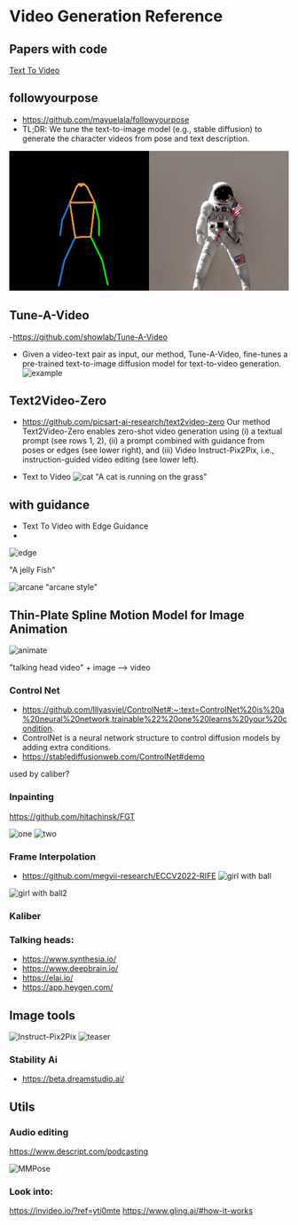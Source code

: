 # Video Generation Reference



## Papers with code

[Text To Video](https://paperswithcode.com/task/text-to-video-generation)



## followyourpose
- https://github.com/mayuelala/followyourpose
- TL;DR: We tune the text-to-image model (e.g., stable diffusion) to generate the character videos from pose and text description.

![astronout](./astronaut.gif)



## Tune-A-Video
-https://github.com/showlab/Tune-A-Video
- Given a video-text pair as input, our method, Tune-A-Video, fine-tunes a pre-trained text-to-image diffusion model for text-to-video generation.
![example](https://camo.githubusercontent.com/40b7d8416024a0b08b1766f29e8d1a90efc2deff9ed879b21cc32a7bd7498a10/68747470733a2f2f74756e6561766964656f2e6769746875622e696f2f6173736574732f7465617365722e676966)


## Text2Video-Zero

- https://github.com/picsart-ai-research/text2video-zero
Our method Text2Video-Zero enables zero-shot video generation using
(i) a textual prompt (see rows 1, 2),
(ii) a prompt combined with guidance from poses or edges (see lower right), and
(iii) Video Instruct-Pix2Pix, i.e., instruction-guided video editing (see lower left).

- Text to Video
![cat](https://github.com/Picsart-AI-Research/Text2Video-Zero/blob/main/__assets__/github/results/t2v/cat_running.gif)
"A cat is running on the grass"


## with guidance
- Text To Video with Edge Guidance
-
![edge](https://github.com/Picsart-AI-Research/Text2Video-Zero/blob/main/__assets__/github/results/edge2v/jelly_merged_with_input.gif)

"A jelly Fish"

![arcane](https://github.com/Picsart-AI-Research/Text2Video-Zero/blob/main/__assets__/github/results/canny_db/arcane_style_merged_with_input.gif)
"arcane style"

## Thin-Plate Spline Motion Model for Image Animation
![animate](https://github.com/yoyo-nb/Thin-Plate-Spline-Motion-Model/raw/main/assets/vox.gif)

"talking head video" + image --> video


### Control Net

- https://github.com/lllyasviel/ControlNet#:~:text=ControlNet%20is%20a%20neural%20network,trainable%22%20one%20learns%20your%20condition.
- ControlNet is a neural network structure to control diffusion models by adding extra conditions.
- https://stablediffusionweb.com/ControlNet#demo

used by caliber?

### Inpainting

https://github.com/hitachinsk/FGT

![one](https://github.com/hitachinsk/FGT/blob/master/materials/demo_o/bmx-bumps_o.gif)
![two](https://github.com/hitachinsk/FGT/blob/master/materials/demo_p/bbp.gif)


### Frame Interpolation
- https://github.com/megvii-research/ECCV2022-RIFE
![girl with ball](https://github.com/megvii-research/ECCV2022-RIFE/blob/main/demo/D2_slomo_clipped.gif)

![girl with ball2](https://github.com/megvii-research/ECCV2022-RIFE/blob/main/demo/D2_slomo_clipped.gif)

### Kaliber



### Talking heads:

- https://www.synthesia.io/
- https://www.deepbrain.io/
- https://elai.io/
- https://app.heygen.com/


## Image tools

![Instruct-Pix2Pix](https://www.timothybrooks.com/instruct-pix2pix/)
![teaser](https://instruct-pix2pix.timothybrooks.com/teaser.jpg)

### Stability Ai

- https://beta.dreamstudio.ai/
## Utils

### Audio editing
https://www.descript.com/podcasting

![MMPose](https://github.com/open-mmlab/mmpose)


### Look into:

https://invideo.io/?ref=yti0mte
https://www.gling.ai/#how-it-works
